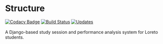 # Structure
[![Codacy Badge](https://api.codacy.com/project/badge/Grade/f701ebcb49e0423e94e7ee21bdbb1eed)](https://app.codacy.com/app/AnonGuy/Structure?utm_source=github.com&utm_medium=referral&utm_content=AnonGuy/Structure&utm_campaign=Badge_Grade_Dashboard)
[![Build Status](https://travis-ci.org/AnonGuy/Structure.svg?branch=devel)](https://travis-ci.org/AnonGuy/Structure) [![Updates](https://pyup.io/repos/github/AnonGuy/Structure/shield.svg)](https://pyup.io/repos/github/AnonGuy/Structure/) <br/><br/>
A Django-based study session and performance analysis system for Loreto students.
